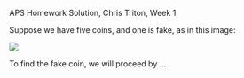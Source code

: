 APS Homework Solution, Chris Triton, Week 1:

Suppose we have five coins, and one is fake, as in this image:

<img src="https://docs.google.com/drawings/d/1Zwt2LvREiOe966E6mXBDDnjpJuX8nR-2YPOZwMUAz-s/pub?w=968&amp;h=253">

To find the fake coin, we will proceed by ...
